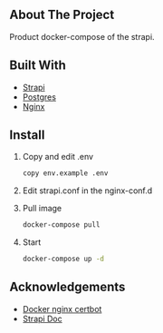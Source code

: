 ## About The Project

Product docker-compose of the strapi.

## Built With

* [Strapi](https://strapi.io/)
* [Postgres](https://www.postgresql.org/)
* [Nginx](https://www.nginx.com/)

## Install

1. Copy and edit .env

   ```sh
   copy env.example .env
   ```

2. Edit strapi.conf in the nginx-conf.d

3. Pull image

   ```sh
   docker-compose pull
   ```

4. Start

   ```sh
   docker-compose up -d
   ```

## Acknowledgements

* [Docker nginx certbot](https://github.com/staticfloat/docker-nginx-certbot)
* [Strapi Doc](https://strapi.io/documentation/v3.x/deployment/nginx-proxy.html)
